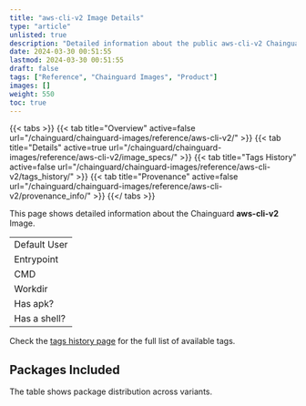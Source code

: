 ```yaml
---
title: "aws-cli-v2 Image Details"
type: "article"
unlisted: true
description: "Detailed information about the public aws-cli-v2 Chainguard Image."
date: 2024-03-30 00:51:55
lastmod: 2024-03-30 00:51:55
draft: false
tags: ["Reference", "Chainguard Images", "Product"]
images: []
weight: 550
toc: true
---
```


{{< tabs >}}
{{< tab title="Overview" active=false url="/chainguard/chainguard-images/reference/aws-cli-v2/" >}}
{{< tab title="Details" active=true url="/chainguard/chainguard-images/reference/aws-cli-v2/image_specs/" >}}
{{< tab title="Tags History" active=false url="/chainguard/chainguard-images/reference/aws-cli-v2/tags_history/" >}}
{{< tab title="Provenance" active=false url="/chainguard/chainguard-images/reference/aws-cli-v2/provenance_info/" >}}
{{</ tabs >}}

This page shows detailed information about the Chainguard **aws-cli-v2** Image.

|              |
|--------------|
| Default User |
| Entrypoint   |
| CMD          |
| Workdir      |
| Has apk?     |
| Has a shell? |

Check the [tags history page](/chainguard/chainguard-images/reference/aws-cli-v2/tags_history/) for the full list of available tags.

## Packages Included
The table shows package distribution across variants.

|  |
|--|

